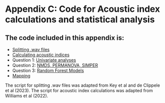 # Appendix C: Code for Acoustic index calculations and statistical analysis
## The code included in this appendix is:
- [Splitting .wav files](https://github.com/carlaleone/Dissertation/blob/main/Appendix%20Code/splitting_sound_files.R)
- [Calculating acoustic indices](https://github.com/carlaleone/Dissertation/blob/main/Appendix%20Code/acoustic_indices.R)
- Question 1: [Univariate analyses](https://github.com/carlaleone/Dissertation/blob/main/Appendix%20Code/Appendix_Unvariate.R)
- Question 2: [NMDS, PERMANOVA, SIMPER](https://github.com/carlaleone/Dissertation/blob/main/Appendix%20Code/Appendix_NMDS.R)
- Question 3: [Random Forest Models](https://github.com/carlaleone/Dissertation/blob/main/Appendix%20Code/Appendix_RF.R)
- [Mapping ](https://github.com/carlaleone/Dissertation/blob/main/Appendix%20Code/Map.R)

The script for splitting .wav files was adapted from Key et al and de Clippele et al  (2023). The script for acoustic index calculations was adapted from Williams et al (2022). 
